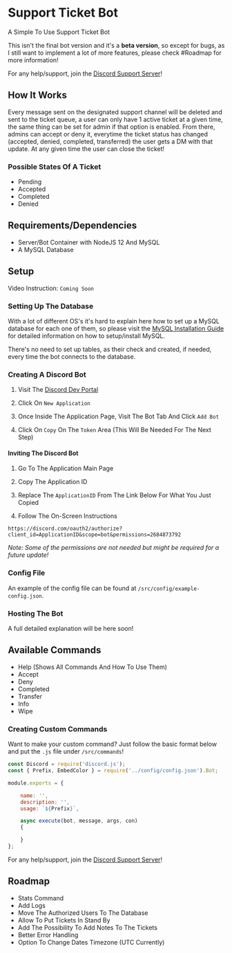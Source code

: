 # Support Ticket Bot

A Simple To Use Support Ticket Bot

This isn't the final bot version and it's a **beta version**, so except for bugs, as I still want to implement a lot of more features, please check #Roadmap for more information!

For any help/support, join the [Discord Support Server](https://rusttools.xyz/support)!

## How It Works

Every message sent on the designated support channel will be deleted and sent to the ticket queue, a user can only have 1 active ticket at a given time, the same thing can be set for admin if that option is enabled. From there, admins can accept or deny it, everytime the ticket status has changed (accepted, denied, completed, transferred) the user gets a DM with that update. At any given time the user can close the ticket!

### Possible States Of A Ticket

* Pending
* Accepted
* Completed
* Denied

## Requirements/Dependencies

* Server/Bot Container with NodeJS 12 And MySQL
* A MySQL Database

## Setup 

Video Instruction: `Coming Soon`

### Setting Up The Database

With a lot of different OS's it's hard to explain here how to set up a MySQL database for each one of them, so please visit the [MySQL Installation Guide](https://dev.mysql.com/doc/mysql-installation-excerpt/5.7/en/) for detailed information on how to setup/install MySQL.

There's no need to set up tables, as their check and created, if needed, every time the bot connects to the database.

### Creating A Discord Bot

1. Visit The [Discord Dev Portal](https://discord.com/developers/applications) 

2. Click On `New Application`

3. Once Inside The Application Page, Visit The Bot Tab   And Click `Add Bot`

4. Click On `Copy` On The `Token` Area (This Will Be Needed For The Next Step)

#### Inviting The Discord Bot

1. Go To The Application Main Page

2. Copy The Application ID

3. Replace The ``ApplicationID`` From The Link Below For What You Just Copied

4. Follow The On-Screen Instructions

``https://discord.com/oauth2/authorize?client_id=ApplicationID&scope=bot&permissions=2684873792``

*Note: Some of the permissions are not needed but might be required for a future update!*

### Config File

An example of the config file can be found at `/src/config/example-config.json`.

### Hosting The Bot

A full detailed explanation will be here soon!

## Available Commands

* Help (Shows All Commands And How To Use Them)
* Accept
* Deny
* Completed
* Transfer
* Info
* Wipe

### Creating Custom Commands

Want to make your custom command? Just follow the basic format below and put the `.js` file under `/src/commands`!

```js 
const Discord = require('discord.js');
const { Prefix, EmbedColor } = require('../config/config.json').Bot;

module.exports = {

    name: '',
    description: '',
    usage: `${Prefix}`,

    async execute(bot, message, args, con) 
    {

    }
};
```

For any help/support, join the [Discord Support Server](https://rusttools.xyz/support)!

## Roadmap

* Stats Command
* Add Logs
* Move The Authorized Users To The Database
* Allow To Put Tickets In Stand By
* Add The Possibility To Add Notes To The Tickets
* Better Error Handling
* Option To Change Dates Timezone (UTC Currently)